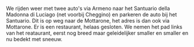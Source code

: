 We rijden weer met twee auto's via Armeno naar het Santuario della Madonna di Luciago (net voorbij Cheggino) en parkeren de auto bij het Santuario. Dit is op weg naar de Mottarone, het adres is dan ook via Mottarone. 
Er is een restaurant, helaas gesloten. 
We nemen het pad links van het reataurant, eerst nog breed maar geleidelijker smaller en smaller en nu bedekt met sneeuw. 
